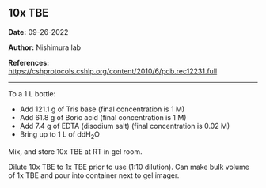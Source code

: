 ## 10x TBE

**Date:** 09-26-2022

**Author:** Nishimura lab

**References:** https://cshprotocols.cshlp.org/content/2010/6/pdb.rec12231.full

---

To a 1 L bottle:				
- Add 121.1 g of Tris base (final concentration is 1 M)
- Add 61.8 g of Boric acid (final concentration is 1 M)
- Add 7.4 g of EDTA (disodium salt) (final concentration is 0.02 M)
- Bring up to 1 L of ddH<sub>2</sub>O

Mix, and store 10x TBE at RT in gel room. 

Dilute 10x TBE to 1x TBE prior to use (1:10 dilution). Can make bulk volume of 1x TBE and pour into container next to gel imager. 
